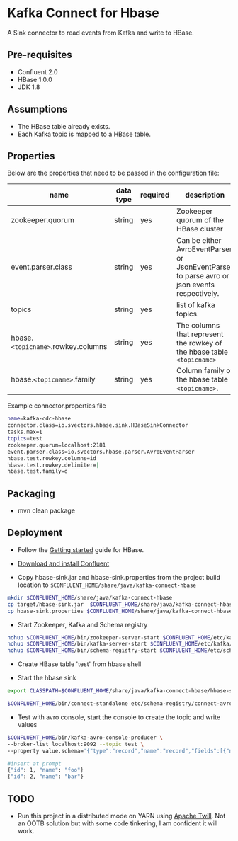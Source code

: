 # Kafka Connect for Hbase

A Sink connector to read events from Kafka and write to HBase.

## Pre-requisites
* Confluent 2.0
* HBase 1.0.0
* JDK 1.8

## Assumptions
* The HBase table already exists.
* Each Kafka topic is mapped to a HBase table.


## Properties

Below are the properties that need to be passed in the configuration file:

name | data type | required | description
-----|-----------|----------|------------
zookeeper.quorum | string | yes | Zookeeper quorum of the HBase cluster
event.parser.class | string | yes | Can be either AvroEventParser or JsonEventParser to parse avro or json events respectively.
topics | string | yes | list of kafka topics.
hbase.`<topicname>`.rowkey.columns | string | yes | The columns that represent the rowkey of the hbase table `<topicname>`
hbase.`<topicname>`.family | string | yes | Column family of the hbase table `<topicname>`.

Example connector.properties file

```bash
name=kafka-cdc-hbase
connector.class=io.svectors.hbase.sink.HBaseSinkConnector
tasks.max=1
topics=test
zookeeper.quorum=localhost:2181
event.parser.class=io.svectors.hbase.parser.AvroEventParser
hbase.test.rowkey.columns=id
hbase.test.rowkey.delimiter=|
hbase.test.family=d
```

## Packaging
* mvn clean package


## Deployment

* Follow the [Getting started](http://hbase.apache.org/book.html#standalone_dist) guide for HBase.

* [Download and install Confluent](http://www.confluent.io/)

* Copy hbase-sink.jar and hbase-sink.properties from the project build location to `$CONFLUENT_HOME/share/java/kafka-connect-hbase`

```bash
mkdir $CONFLUENT_HOME/share/java/kafka-connect-hbase
cp target/hbase-sink.jar  $CONFLUENT_HOME/share/java/kafka-connect-hbase/
cp hbase-sink.properties $CONFLUENT_HOME/share/java/kafka-connect-hbase/
```

* Start Zookeeper, Kafka and Schema registry

```bash
nohup $CONFLUENT_HOME/bin/zookeeper-server-start $CONFLUENT_HOME/etc/kafka/zookeeper.properties &
nohup $CONFLUENT_HOME/bin/kafka-server-start $CONFLUENT_HOME/etc/kafka/server.properties &
nohup $CONFLUENT_HOME/bin/schema-registry-start $CONFLUENT_HOME/etc/schema-registry/schema-registry.properties &"
```

* Create HBase table 'test' from hbase shell

* Start the hbase sink

```bash
export CLASSPATH=$CONFLUENT_HOME/share/java/kafka-connect-hbase/hbase-sink.jar

$CONFLUENT_HOME/bin/connect-standalone etc/schema-registry/connect-avro-standalone.properties etc/kafka-connect-hbase/hbase-sink.properties
```

* Test with avro console, start the console to create the topic and write values

```bash
$CONFLUENT_HOME/bin/kafka-avro-console-producer \
--broker-list localhost:9092 --topic test \
--property value.schema='{"type":"record","name":"record","fields":[{"name":"id","type":"int"}, {"name":"name", "type": "string"}]}'
```

```bash
#insert at prompt
{"id": 1, "name": "foo"}
{"id": 2, "name": "bar"}
```


## TODO
* Run this project in a distributed mode on YARN using [Apache Twill](http://twill.incubator.apache.org). Not an OOTB solution but with some code tinkering, I am confident it will work. 

